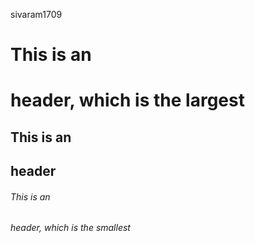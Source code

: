 sivaram1709
# This is an <h1> header, which is the largest
## This is an <h2> header
###### This is an <h6> header, which is the smallest
